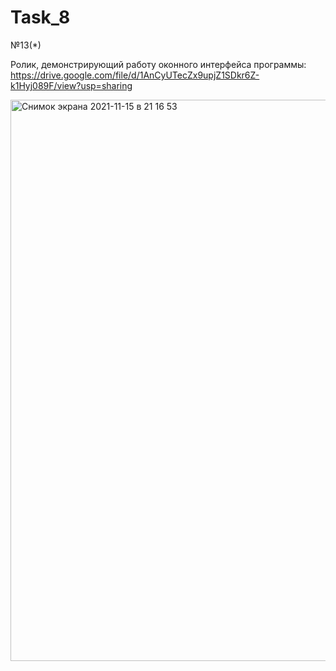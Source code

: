 # Task_8

№13(*)

Ролик, демонстрирующий работу оконного интерфейса программы: https://drive.google.com/file/d/1AnCyUTecZx9upjZ1SDkr6Z-k1Hyj089F/view?usp=sharing


<img width="898" alt="Снимок экрана 2021-11-15 в 21 16 53" src="https://user-images.githubusercontent.com/81358883/141833663-c235fe3c-91ad-461f-afa3-d384cc25b8d9.png">
